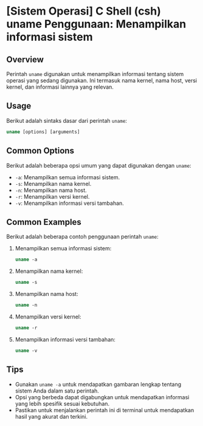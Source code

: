 # [Sistem Operasi] C Shell (csh) uname Penggunaan: Menampilkan informasi sistem

## Overview
Perintah `uname` digunakan untuk menampilkan informasi tentang sistem operasi yang sedang digunakan. Ini termasuk nama kernel, nama host, versi kernel, dan informasi lainnya yang relevan.

## Usage
Berikut adalah sintaks dasar dari perintah `uname`:

```csh
uname [options] [arguments]
```

## Common Options
Berikut adalah beberapa opsi umum yang dapat digunakan dengan `uname`:

- `-a`: Menampilkan semua informasi sistem.
- `-s`: Menampilkan nama kernel.
- `-n`: Menampilkan nama host.
- `-r`: Menampilkan versi kernel.
- `-v`: Menampilkan informasi versi tambahan.

## Common Examples
Berikut adalah beberapa contoh penggunaan perintah `uname`:

1. Menampilkan semua informasi sistem:
   ```csh
   uname -a
   ```

2. Menampilkan nama kernel:
   ```csh
   uname -s
   ```

3. Menampilkan nama host:
   ```csh
   uname -n
   ```

4. Menampilkan versi kernel:
   ```csh
   uname -r
   ```

5. Menampilkan informasi versi tambahan:
   ```csh
   uname -v
   ```

## Tips
- Gunakan `uname -a` untuk mendapatkan gambaran lengkap tentang sistem Anda dalam satu perintah.
- Opsi yang berbeda dapat digabungkan untuk mendapatkan informasi yang lebih spesifik sesuai kebutuhan.
- Pastikan untuk menjalankan perintah ini di terminal untuk mendapatkan hasil yang akurat dan terkini.